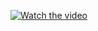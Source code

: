 [![Watch the video](https://img.youtube.com/vi/eznPrInQ0rs/maxresdefault.jpg)](https://www.youtube.com/watch?v=eznPrInQ0rs)
